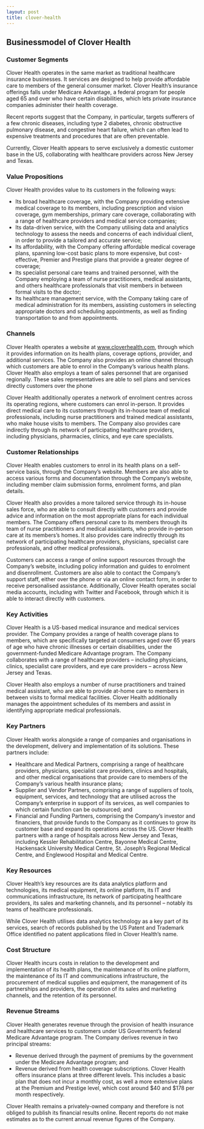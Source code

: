 ```yaml
---
layout: post
title: clover-health
---
```


Businessmodel of Clover Health
-------------------------------

### Customer Segments

Clover Health operates in the same market as traditional healthcare insurance businesses. It services are designed to help provide affordable care to members of the general consumer market. Clover Health’s insurance offerings falls under Medicare Advantage, a federal program for people aged 65 and over who have certain disabilities, which lets private insurance companies administer their health coverage.

Recent reports suggest that the Company, in particular, targets sufferers of a few chronic diseases, including type 2 diabetes, chronic obstructive pulmonary disease, and congestive heart failure, which can often lead to expensive treatments and procedures that are often preventable.

Currently, Clover Health appears to serve exclusively a domestic customer base in the US, collaborating with healthcare providers across New Jersey and Texas.

### Value Propositions

Clover Health provides value to its customers in the following ways:

 * Its broad healthcare coverage, with the Company providing extensive medical coverage to its members, including prescription and vision coverage, gym memberships, primary care coverage, collaborating with a range of healthcare providers and medical service companies;
* Its data-driven service, with the Company utilising data and analytics technology to assess the needs and concerns of each individual client, in order to provide a tailored and accurate service;
* Its affordability, with the Company offering affordable medical coverage plans, spanning low-cost basic plans to more expensive, but cost-effective, Premier and Prestige plans that provide a greater degree of coverage;
* Its specialist personal care teams and trained personnel, with the Company employing a team of nurse practitioners, medical assistants, and others healthcare professionals that visit members in between formal visits to the doctor;
* Its healthcare management service, with the Company taking care of medical administration for its members, assisting customers in selecting appropriate doctors and scheduling appointments, as well as finding transportation to and from appointments.
 ### Channels

Clover Health operates a website at www.cloverhealth.com, through which it provides information on its health plans, coverage options, provider, and additional services. The Company also provides an online channel through which customers are able to enrol in the Company’s various health plans. Clover Health also employs a team of sales personnel that are organised regionally. These sales representatives are able to sell plans and services directly customers over the phone

Clover Health additionally operates a network of enrolment centres across its operating regions, where customers can enrol in-person. It provides direct medical care to its customers through its in-house team of medical professionals, including nurse practitioners and trained medical assistants, who make house visits to members. The Company also provides care indirectly through its network of participating healthcare providers, including physicians, pharmacies, clinics, and eye care specialists.

### Customer Relationships

Clover Health enables customers to enrol in its health plans on a self-service basis, through the Company’s website. Members are also able to access various forms and documentation through the Company’s website, including member claim submission forms, enrolment forms, and plan details.

Clover Health also provides a more tailored service through its in-house sales force, who are able to consult directly with customers and provide advice and information on the most appropriate plans for each individual members. The Company offers personal care to its members through its team of nurse practitioners and medical assistants, who provide in-person care at its members’s homes. It also provides care indirectly through its network of participating healthcare providers, physicians, specialist care professionals, and other medical professionals.

Customers can access a range of online support resources through the Company’s website, including policy information and guides to enrolment and disenrollment. Customers are also able to contact the Company’s support staff, either over the phone or via an online contact form, in order to receive personalised assistance. Additionally, Clover Health operates social media accounts, including with Twitter and Facebook, through which it is able to interact directly with customers.

### Key Activities

Clover Health is a US-based medical insurance and medical services provider. The Company provides a range of health coverage plans to members, which are specifically targeted at consumers aged over 65 years of age who have chronic illnesses or certain disabilities, under the government-funded Medicare Advantage program. The Company collaborates with a range of healthcare providers – including physicians, clinics, specialist care providers, and eye care providers – across New Jersey and Texas.

Clover Health also employs a number of nurse practitioners and trained medical assistant, who are able to provide at-home care to members in between visits to formal medical facilities. Clover Health additionally manages the appointment schedules of its members and assist in identifying appropriate medical professionals.

### Key Partners

Clover Health works alongside a range of companies and organisations in the development, delivery and implementation of its solutions. These partners include:

 * Healthcare and Medical Partners, comprising a range of healthcare providers, physicians, specialist care providers, clinics and hospitals, and other medical organisations that provide care to members of the Company’s various health insurance plans;
* Supplier and Vendor Partners, comprising a range of suppliers of tools, equipment, services, and technology that are utilised across the Company’s enterprise in support of its services, as well companies to which certain function can be outsourced; and
* Financial and Funding Partners, comprising the Company’s investor and financiers, that provide funds to the Company as it continues to grow its customer base and expand its operations across the US.
 Clover Health partners with a range of hospitals across New Jersey and Texas, including Kessler Rehabilitation Centre, Bayonne Medical Centre, Hackensack University Medical Centre, St. Joseph’s Regional Medical Centre, and Englewood Hospital and Medical Centre.

### Key Resources

Clover Health’s key resources are its data analytics platform and technologies, its medical equipment, its online platform, its IT and communications infrastructure, its network of participating healthcare providers, its sales and marketing channels, and its personnel – notably its teams of healthcare professionals.

While Clover Health utilises data analytics technology as a key part of its services, search of records published by the US Patent and Trademark Office identified no patent applications filed in Clover Health’s name.

### Cost Structure

Clover Health incurs costs in relation to the development and implementation of its health plans, the maintenance of its online platform, the maintenance of its IT and communications infrastructure, the procurement of medical supplies and equipment, the management of its partnerships and providers, the operation of its sales and marketing channels, and the retention of its personnel.

### Revenue Streams

Clover Health generates revenue through the provision of health insurance and healthcare services to customers under US Government’s federal Medicare Advantage program. The Company derives revenue in two principal streams:

 * Revenue derived through the payment of premiums by the government under the Medicare Advantage program; and
* Revenue derived from health coverage subscriptions.
 Clover Health offers insurance plans at three different levels. This includes a basic plan that does not incur a monthly cost, as well a more extensive plans at the Premium and Prestige level, which cost around $40 and $178 per month respectively.

Clover Health remains a privately-owned company and therefore is not obliged to publish its financial results online. Recent reports do not make estimates as to the current annual revenue figures of the Company.
